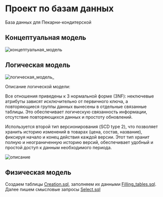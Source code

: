 # Проект по базам данных
База данных для Пекарни-кондитерской

## Концептуальная модель
![концептуальная_модель](https://github.com/user-attachments/assets/ab781a9c-3abc-43bc-adfb-60a3d3fa6b58)

## Логическая модель
![логическая_модель_](https://github.com/user-attachments/assets/d81df7fb-3c63-402f-9bab-ec803b95125c)

Описание логической модели:

Все отношения приведены к 3 нормальной форме (3NF): неключевые атрибуты зависят исключительно от первичного ключа, а повторяющиеся группы данных вынесены в отдельные связанные таблицы. Это обеспечивает логическую связанность информации, отсутствие повторяющихся данных и простоту обновлений.

Используется второй тип версионирования (SCD type 2), что позволяет хранить историю изменений в товарах (цена, состав, название), фиксируя начало и конец действия каждой версии. Этот тип хранит полную и неограниченную историю версий, обеспечивает удобный и простой доступ к данным необходимого периода.

![описание](https://github.com/user-attachments/assets/cea3b75c-a829-49d8-9eff-2cf350f2db30)

## Физическая модель
Создаем таблицы [Creation.sql](https://github.com/mariawasnotfound/db_project/edit/main/Creation.sql), заполняем их данными [Filling_tables.sql](https://github.com/mariawasnotfound/db_project/edit/main/Filling_tables.sql). Далее пишем смысловые запросы [Select.sql](https://github.com/mariawasnotfound/db_project/edit/main/Select.sql)
